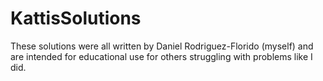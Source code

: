 # KattisSolutions

These solutions were all written by Daniel Rodriguez-Florido (myself) and are intended for educational use for others struggling with problems like I did.
